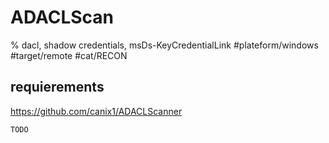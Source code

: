 # ADACLScan

% dacl, shadow credentials, msDs-KeyCredentialLink
#plateform/windows #target/remote #cat/RECON 

## requierements
https://github.com/canix1/ADACLScanner
```
TODO
```